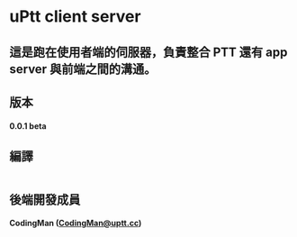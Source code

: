 # uPtt client server

## 這是跑在使用者端的伺服器，負責整合 PTT 還有 app server 與前端之間的溝通。

## 版本
#### 0.0.1 beta

## 編譯
```batch

```

## 後端開發成員
#### CodingMan (CodingMan@uptt.cc)
